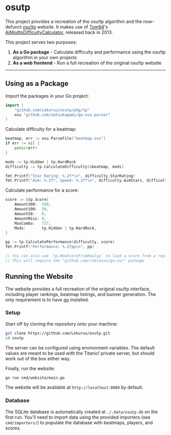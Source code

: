 # osutp

This project provides a recreation of the osu!tp algorithm and the now-defunct [osu!tp](https://web.archive.org/web/20131208212150/http://osutp.net/players) website. It makes use of [Tom94](https://github.com/Tom94)'s [AiModtpDifficultyCalculator](https://github.com/Tom94/AiModtpDifficultyCalculator), released back in 2013.

This project serves two purposes:

1. **As a Go package** - Calculate difficulty and performance using the osu!tp algorithm in your own projects
2. **As a web frontend** - Run a full recreation of the original osu!tp website

---

## Using as a Package

Import the packages in your Go project:

```go
import (
    "github.com/Lekuruu/osutp/pkg/tp"
    osu "github.com/natsukagami/go-osu-parser"
)
```

Calculate difficulty for a beatmap:

```go
beatmap, err := osu.ParseFile("beatmap.osu")
if err != nil {
    panic(err)
}

mods := tp.Hidden | tp.HardRock
difficulty := tp.CalculateDifficulty(&beatmap, mods)

fmt.Printf("Star Rating: %.2f*\n", difficulty.StarRating)
fmt.Printf("Aim: %.2f*, Speed: %.2f*\n", difficulty.AimStars, difficulty.SpeedStars)
```

Calculate performance for a score:

```go
score := &tp.Score{
    Amount300:  500,
    Amount100:  50,
    Amount50:   0,
    AmountMiss: 0,
    MaxCombo:   727,
    Mods:       tp.Hidden | tp.HardRock,
}

pp := tp.CalculatePerformance(difficulty, score)
fmt.Printf("Performance: %.2fpp\n", pp)

// You can also use `tp.NewScoreFromReplay` to load a score from a replay
// This will require the "github.com/robloxxa/go-osr" package
```

## Running the Website

The website provides a full recreation of the original osu!tp interface, including player rankings, beatmap listings, and banner generation.
The only requirement is to have [go](https://go.dev/) installed.

### Setup

Start off by cloning the repository onto your machine:

```bash
git clone https://github.com/Lekuruu/osutp.git
cd osutp
```

The server can be configured using environment variables. The default values are meant to be used with the Titanic! private server, but should work out of the box either way.

Finally, run the website:

```bash
go run cmd/website/main.go
```

The website will be available at `http://localhost:8080` by default.

### Database

The SQLite database is automatically created at `./.data/osutp.db` on the first run. You'll need to import data using the provided importers (see `cmd/importers/`) to populate the database with beatmaps, players, and scores.
